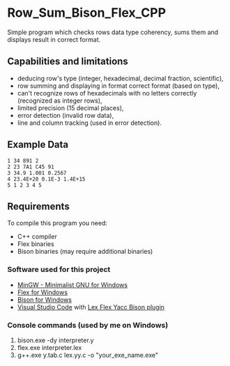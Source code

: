 # Row_Sum_Bison_Flex_CPP
Simple program which checks rows data type coherency, sums them and displays result in correct format.

## Capabilities and limitations
  - deducing row's type (integer, hexadecimal, decimal fraction, scientific),
  - row summing and displaying in format correct format (based on type),
  - can't recognize rows of hexadecimals with no letters correctly (recognized as integer rows),
  - limited precision (15 decimal places),
  - error detection (invalid row data),
  - line and column tracking (used in error detection).

## Example Data
```
1 34 891 2
2 23 7A1 C45 91
3 34.9 1.001 0.2567
4 23.4E+20 0.1E-3 1.4E+15
5 1 2 3 4 5
```

## Requirements
To compile this program you need:
  - C++ compiler
  - Flex binaries
  - Bison binaries (may require additional binaries)
  
### Software used for this project
  - [MinGW - Minimalist GNU for Windows](https://sourceforge.net/projects/mingw-w64/)
  - [Flex for Windows](http://gnuwin32.sourceforge.net/packages/flex.htm)
  - [Bison for Windows](http://gnuwin32.sourceforge.net/packages/bison.htm)
  - [Visual Studio Code](https://code.visualstudio.com/) with [Lex Flex Yacc Bison plugin](https://marketplace.visualstudio.com/items?itemName=faustinoaq.lex-flex-yacc-bison)
  
### Console commands (used by me on Windows)
  1. bison.exe -dy interpreter.y
  2. flex.exe interpreter.lex
  3. g++.exe y.tab.c lex.yy.c -o "your_exe_name.exe"

